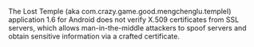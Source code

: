 The Lost Temple (aka com.crazy.game.good.mengchenglu.templeI) application 1.6 for Android does not verify X.509 certificates from SSL servers, which allows man-in-the-middle attackers to spoof servers and obtain sensitive information via a crafted certificate.
